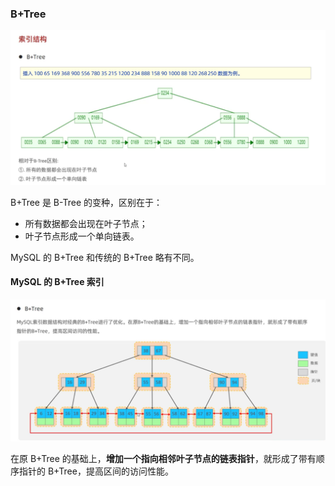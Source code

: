 ### B+Tree
![](./imgs/b%2Btree.png)

B+Tree 是 B-Tree 的变种，区别在于：
- 所有数据都会出现在叶子节点；
- 叶子节点形成一个单向链表。

MySQL 的 B+Tree 和传统的 B+Tree 略有不同。
#### MySQL 的 B+Tree 索引
![](./imgs/mysql-b%2Btree.png)

在原 B+Tree 的基础上，**增加一个指向相邻叶子节点的链表指针**，就形成了带有顺序指针的 B+Tree，提高区间的访问性能。
